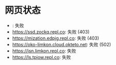 # 网页状态
- : 失败
- https://ssd.zockq.repl.co: 失败 (403)
- https://mization.edpjg.repl.co: 失败 (403)
- https://oko-limkon.cloud.okteto.net: 失败 (502)
- https://jsn.limkon.repl.co: 失败
- https://ls.tpjow.repl.co: 失败
